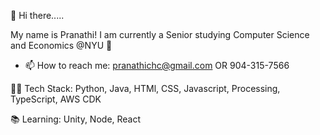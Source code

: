 👋 Hi there.....

My name is Pranathi! 
I am currently a Senior studying Computer Science and Economics @NYU 🔭


- 📫 How to reach me: pranathichc@gmail.com OR 904-315-7566


👩‍💻 Tech Stack: Python, Java, HTMl, CSS, Javascript, Processing, TypeScript, AWS CDK 

📚 Learning: Unity, Node, React






